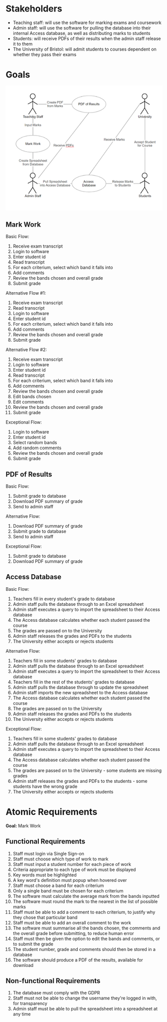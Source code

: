 Stakeholders
============
- Teaching staff: will use the software for marking exams and coursework
- Admin staff: will use the software for pulling the database into their internal Access database, as well as 
distributing marks to students
- Students: will receive PDFs of their results when the admin staff release it to them
- The University of Bristol: will admit students to courses dependent on whether they pass their exams

Goals
=====

![Use Cases](/Documents/Portfolio-A/useCases.png)

Mark Work
---------
Basic Flow:
1. Receive exam transcript
1. Login to software
1. Enter student id
1. Read transcript
1. For each criterium, select which band it falls into
1. Add comments
1. Review the bands chosen and overall grade
1. Submit grade

Alternative Flow #1:
1. Receive exam transcript
1. Read transcript
1. Login to software
1. Enter student id
1. For each criterium, select which band it falls into
1. Add comments
1. Review the bands chosen and overall grade
1. Submit grade

Alternative Flow #2:
1. Receive exam transcript
1. Login to software
1. Enter student id
1. Read transcript
1. For each criterium, select which band it falls into
1. Add comments
1. Review the bands chosen and overall grade
1. Edit bands chosen
1. Edit comments
1. Review the bands chosen and overall grade
1. Submit grade

Exceptional Flow:
1. Login to software
1. Enter student id
1. Select random bands
1. Add random comments
1. Review the bands chosen and overall grade
1. Submit grade

PDF of Results
--------------
Basic Flow:
1. Submit grade to database
1. Download PDF summary of grade
1. Send to admin staff

Alternative Flow:
1. Download PDF summary of grade
1. Submit grade to database
1. Send to admin staff

Exceptional Flow:
1. Submit grade to database
1. Download PDF summary of grade

Access Database
---------------
Basic Flow:
1. Teachers fill in every student's grade to database
1. Admin staff pulls the database through to an Excel spreadsheet
1. Admin staff executes a query to import the spreadsheet to their Access database
1. The Access database calculates whether each student passed the course
1. The grades are passed on to the University
1. Admin staff releases the grades and PDFs to the students
1. The University either accepts or rejects students

Alternative Flow:
1. Teachers fill in some students' grades to database
1. Admin staff pulls the database through to an Excel spreadsheet
1. Admin staff executes a query to import the spreadsheet to their Access database
1. Teachers fill in the rest of the students' grades to database
1. Admin staff pulls the database through to update the spreadsheet
1. Admin staff imports the new spreadsheet to the Access database
1. The Access database calculates whether each student passed the course
1. The grades are passed on to the University
1. Admin staff releases the grades and PDFs to the students
1. The University either accepts or rejects students

Exceptional Flow:
1. Teachers fill in some students' grades to database
1. Admin staff pulls the database through to an Excel spreadsheet
1. Admin staff executes a query to import the spreadsheet to their Access database
1. The Access database calculates whether each student passed the course
1. The grades are passed on to the University - some students are missing grades
1. Admin staff releases the grades and PDFs to the students - some students have the wrong grade
1. The University either accepts or rejects students

Atomic Requirements
===================
**Goal:** Mark Work

Functional Requirements
-----------------------

1. Staff must login via Single Sign-on
1. Staff must choose which type of work to mark
1. Staff must input a student number for each piece of work
1. Criteria appropriate to each type of work must be displayed
1. Key words must be highlighted
1. A key word's definition must popup when hovered over
1. Staff must choose a band for each criterium
1. Only a single band must be chosen for each criterium
1. The software must calculate the average mark from the bands inputted
1. The software must round the mark to the nearest in the list of possible marks
1. Staff must be able to add a comment to each criterium, to justify why they chose that particular band
1. Staff must be able to add an overall comment to the work
1. The software must summarise all the bands chosen, the comments and the overall grade before submitting, to 
reduce human error
1. Staff must then be given the option to edit the bands and comments, or to submit the grade
1. The student number, grade and comments should then be stored in a database
1. The software should produce a PDF of the results, available for download

Non-functional Requirements
---------------------------

1. The database must comply with the GDPR
1. Staff must not be able to change the username they're logged in with, for transparency
1. Admin staff must be able to pull the spreadsheet into a spreadsheet at any time